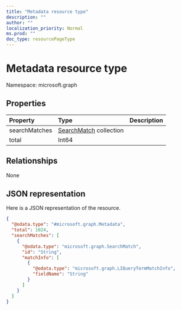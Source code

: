 ```yaml
---
title: "Metadata resource type"
description: ""
author: ""
localization_priority: Normal
ms.prod: ""
doc_type: resourcePageType
---
```


# Metadata resource type


Namespace: microsoft.graph



## Properties
|Property|Type|Description|
|:---|:---|:---|
|searchMatches|[SearchMatch](../resources/searchmatch.md) collection||
|total|Int64||

## Relationships
None

## JSON representation
Here is a JSON representation of the resource.
<!-- {
  "blockType": "resource",
  "@odata.type": "microsoft.graph.Metadata"
}
-->
``` json
{
  "@odata.type": "#microsoft.graph.Metadata",
  "total": 1024,
  "searchMatches": [
    {
      "@odata.type": "microsoft.graph.SearchMatch",
      "id": "String",
      "matchInfo": [
        {
          "@odata.type": "microsoft.graph.LIQueryTermMatchInfo",
          "fieldName": "String"
        }
      ]
    }
  ]
}
```

